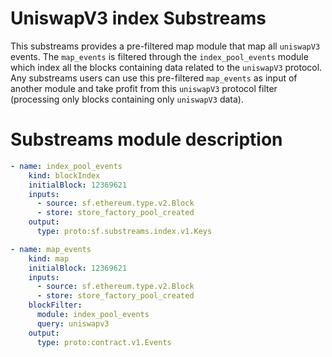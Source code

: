# UniswapV3 index Substreams 

This substreams provides a pre-filtered map module that map all `uniswapV3` events. The `map_events` is filtered through the `index_pool_events` module which index all the blocks containing data related to the `uniswapV3` protocol. Any substreams users can use this pre-filtered `map_events` as input of another module and take profit from this `uniswapV3` protocol filter (processing only blocks containing only `uniswapV3` data). 

# Substreams module description

```yaml
- name: index_pool_events
    kind: blockIndex
    initialBlock: 12369621
    inputs:
      - source: sf.ethereum.type.v2.Block
      - store: store_factory_pool_created
    output:
      type: proto:sf.substreams.index.v1.Keys
```

```yaml
- name: map_events
    kind: map
    initialBlock: 12369621
    inputs:
      - source: sf.ethereum.type.v2.Block
      - store: store_factory_pool_created
    blockFilter:
      module: index_pool_events
      query: uniswapv3  
    output:
      type: proto:contract.v1.Events
```